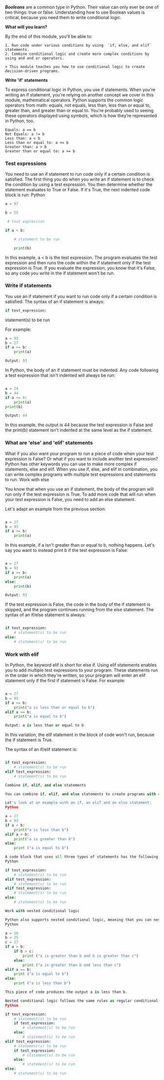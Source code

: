 ***Booleans*** are a common type in Python. Their value can only ever be one of two things: true or false. Understanding how to use Boolean values is critical, because you need them to write conditional logic.

**What will you learn?**

By the end of this module, you'll be able to:

    1. Run code under various conditions by using  `if, else, and elif` statements.
    2. Combine conditional logic and create more complex conditions by using and and or operators.

    > This module teaches you how to use conditional logic to create decision-driven programs.


**Write 'if' statements**


To express conditional logic in Python, you use if statements. When you're writing an if statement, you're relying on another concept we cover in this module, mathematical operators. Python supports the common logic operators from math: equals, not equals, less than, less than or equal to, greater than, and greater than or equal to. You're probably used to seeing these operators displayed using symbols, which is how they’re represented in Python, too.

    Equals: a == b
    Not Equals: a != b
    Less than: a < b
    Less than or equal to: a <= b
    Greater than: a > b
    Greater than or equal to: a >= b

### Test expressions

You need to use an if statement to run code only if a certain condition is satisfied. The first thing you do when you write an if statement is to check the condition by using a test expression. You then determine whether the statement evaluates to True or False. If it's True, the next indented code block is run:
Python

```python
a = 97
```
```python
b = 55
```
```python
 # test expression
 ```
```python
if a < b:
```
```python
    # statement to be run
 ```

```python
    print(b)
```

In this example, a < b is the test expression. The program evaluates the test expression and then runs the code within the if statement only if the test expression is True. If you evaluate the expression, you know that it's False, so any code you write in the if statement won't be run.


### Write if statements

You use an if statement if you want to run code only if a certain condition is satisfied. The syntax of an if statement is always:

```python
if test_expression:
```
  statement(s) to be run

For example:

```python
a = 93
b = 27
if a >= b:
    print(a)

Output: 93
```

In Python, the body of an if statement must be indented. Any code following a test expression that isn't indented will always be run:
```Python

a = 24
b = 44
if a <= 0:
    print(a)
print(b)

Output: 44
```

In this example, the output is 44 because the test expression is False and the print(b) statement isn't indented at the same level as the if statement.


### What are 'else' and 'elif' statements 

What if you also want your program to run a piece of code when your test expression is False? Or what if you want to include another test expression? Python has other keywords you can use to make more complex if statements, else and elif. When you use if, else, and elif in combination, you can write complex programs with multiple test expressions and statements to run.
Work with else

You know that when you use an if statement, the body of the program will run only if the test expression is True. To add more code that will run when your test expression is False, you need to add an else statement.

Let's adapt an example from the previous section:
```Python

a = 27
b = 93
if a >= b:
    print(a)
```

In this example, if a isn't greater than or equal to b, nothing happens. Let's say you want to instead print b if the test expression is False:

```Python

a = 27
b = 93
if a >= b:
    print(a)
else:
    print(b)

Output: 93
```

If the test expression is False, the code in the body of the if statement is skipped, and the program continues running from the else statement. The syntax of an if/else statement is always:
```Python

if test_expression:
    # statement(s) to be run
else:
    # statement(s) to be run
```

### Work with elif

In Python, the keyword elif is short for else if. Using elif statements enables you to add multiple test expressions to your program. These statements run in the order in which they're written, so your program will enter an elif statement only if the first if statement is False. For example:

```Python

a = 27
b = 93
if a <= b:
    print("a is less than or equal to b")
elif a == b:
    print("a is equal to b")

Output: a is less than or equal to b
```

In this variation, the elif statement in the block of code won't run, because the if statement is True.

The syntax of an if/elif statement is:
```Python

if test_expression:
    # statement(s) to be run
elif test_expression:
    # statement(s) to be run

Combine if, elif, and else statements

You can combine if, elif, and else statements to create programs with complex conditional logic. Remember that an elif statement is run only when the if condition is false. Also note that an if block can have only one else block, but it can have multiple elif blocks.

Let's look at an example with an if, an elif and an else statement:
Python

a = 27
b = 93
if a < b:
    print("a is less than b")
elif a > b:
    print("a is greater than b")
else: 
    print ("a is equal to b")    

A code block that uses all three types of statements has the following syntax:
Python

if test_expression:
    # statement(s) to be run
elif test_expression:
    # statement(s) to be run
elif test_expression:
    # statement(s) to be run
else:
    # statement(s) to be run

Work with nested conditional logic

Python also supports nested conditional logic, meaning that you can nest if, elif, and else statements to create even more complex programs. To nest conditions, indent the inner conditions, and everything at the same level of indentation will be run in the same code block:
Python

a = 16
b = 25
c = 27
if a > b:
    if b > c:
        print ("a is greater than b and b is greater than c")
    else: 
        print ("a is greater than b and less than c")
elif a == b:
    print ("a is equal to b")
else:
    print ("a is less than b")

This piece of code produces the output a is less than b.

Nested conditional logic follows the same rules as regular conditional logic within each code block. Here's one example of the syntax:
Python

if test_expression:
    # statement(s) to be run
    if test_expression:
        # statement(s) to be run
    else: 
        # statement(s) to be run
elif test_expression:
    # statement(s) to be run
    if test_expression:
        # statement(s) to be run
    else: 
        # statement(s) to be run
else:
    # statement(s) to be run
